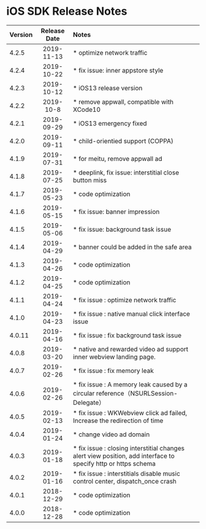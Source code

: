 # iOS SDK Release Notes

| Version | Release          Date | Notes                                                        |
| :------ | :-------------------: | :----------------------------------------------------------- |
| 4.2.5  |      2019-11-13       | * optimize network traffic  |
| 4.2.4  |      2019-10-22       | * fix issue: inner appstore style  |
| 4.2.3  |      2019-10-12       | * iOS13 release version  |
| 4.2.2  |      2019-10-8       | * remove appwall, compatible with XCode10  |
| 4.2.1  |      2019-09-29       | * iOS13 emergency fixed  |
| 4.2.0  |      2019-09-11       | * child-orientied support (COPPA)  |
| 4.1.9  |      2019-07-31       | * for meitu, remove appwall ad  |
| 4.1.8  |      2019-07-25       | * deeplink, fix issue: interstitial close button miss  |
| 4.1.7  |      2019-05-23       | * code optimization  |
| 4.1.6  |      2019-05-15       | * fix issue: banner impression  |
| 4.1.5  |      2019-05-06       | * fix issue: background task issue  |
| 4.1.4  |      2019-04-29       | * banner could be added in the safe area  |
| 4.1.3  |      2019-04-26       | * code optimization  |
| 4.1.2  |      2019-04-25       | * code optimization  |
| 4.1.1  |      2019-04-24       | * fix issue : optimize network traffic |
| 4.1.0  |      2019-04-23       | * fix issue : native manual click interface issue |
| 4.0.11  |      2019-04-16       | * fix issue : fix background task issue |
| 4.0.8   |      2019-03-20       | * native and rewarded video ad support inner webview landing page. |
| 4.0.7   |      2019-02-26       | * fix issue : fix memory leak |
| 4.0.6   |      2019-02-26       | * fix issue : A memory leak caused by a circular reference（NSURLSession-Delegate）|
| 4.0.5   |      2019-02-13       | * fix issue : WKWebview click ad failed, Increase the redirection of time |
| 4.0.4   |      2019-01-24       | * change video ad domain                                     |
| 4.0.3   |      2019-01-18       | * fix issue : closing interstitial changes alert view position, add interface to specify http or https schema |
| 4.0.2   |      2019-01-16       | * fix issue : interstitials disable music control center, dispatch_once crash |
| 4.0.1   |      2018-12-29       | * code optimization                                            |
| 4.0.0   |      2018-12-28       | * code optimization                                            |
